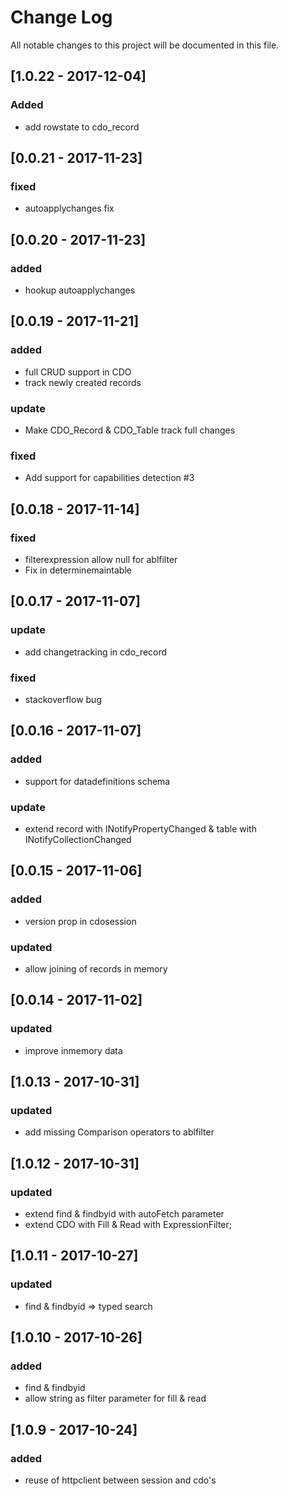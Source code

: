 # Change Log
All notable changes to this project will be documented in this file.

## [1.0.22 - 2017-12-04]
### Added
- add rowstate to cdo_record

## [0.0.21 - 2017-11-23]
### fixed
- autoapplychanges fix

## [0.0.20 - 2017-11-23]
### added
- hookup autoapplychanges

## [0.0.19 - 2017-11-21]
### added
- full CRUD support in CDO
- track newly created records

### update
- Make CDO_Record & CDO_Table track full changes

### fixed
- Add support for capabilities detection #3

## [0.0.18 - 2017-11-14]
### fixed
- filterexpression allow null for ablfilter
- Fix in determinemaintable

## [0.0.17 - 2017-11-07]
### update
- add changetracking in cdo_record

### fixed
- stackoverflow bug

## [0.0.16 - 2017-11-07]
### added
- support for datadefinitions schema
### update
- extend record with INotifyPropertyChanged & table with INotifyCollectionChanged

## [0.0.15 - 2017-11-06]
### added
- version prop in cdosession
### updated
- allow joining of records in memory

## [0.0.14 - 2017-11-02]
### updated
- improve inmemory data

## [1.0.13 - 2017-10-31]
### updated
- add missing Comparison operators to ablfilter

## [1.0.12 - 2017-10-31]
### updated
- extend find & findbyid with autoFetch parameter
- extend CDO with  Fill & Read with ExpressionFilter;

## [1.0.11 - 2017-10-27]
### updated
- find & findbyid => typed search

## [1.0.10 - 2017-10-26]
### added
- find & findbyid
- allow string as filter parameter for fill & read

## [1.0.9 - 2017-10-24]
### added
- reuse of httpclient between session and cdo's
